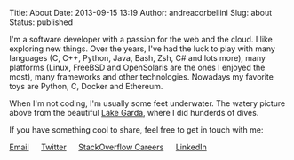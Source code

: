 Title: About
Date: 2013-09-15 13:19
Author: andreacorbellini
Slug: about
Status: published

I'm a software developer with a passion for the web and the cloud. I like
exploring new things. Over the years, I've had the luck to play with many
languages (C, C++, Python, Java, Bash, Zsh, C# and lots more), many platforms
(Linux, FreeBSD and OpenSolaris are the ones I enjoyed the most), many
frameworks and other technologies. Nowadays my favorite toys are Python, C,
Docker and Ethereum.

When I'm not coding, I'm usually some feet underwater. The watery picture above
from the beautiful [Lake Garda](https://en.wikipedia.org/wiki/Lake_Garda),
where I did hunderds of dives.

If you have something cool to share, feel free to get in touch with me:

<span class="fa fa-envelope-o"></span> [Email](mailto:corbellini.andrea@gmail.com) &emsp;
<span class="fa fa-twitter"></span> [Twitter](https://twitter.com/andreacorbe) &emsp;
<span class="fa fa-stack-overflow"></span> [StackOverflow Careers](https://careers.stackoverflow.com/andreacorbellini) &emsp;
<span class="fa fa-linkedin-square"></span> [LinkedIn](https://linkedin.com/in/andreacorbellini)
